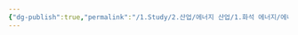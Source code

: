 ```yaml
---
{"dg-publish":true,"permalink":"/1.Study/2.산업/에너지 산업/1.화석 에너지/에너지 기업 일반/","created":"2024-11-20T21:02:28.299+09:00","updated":"2025-06-03T20:07:21.001+09:00"}
---
```


